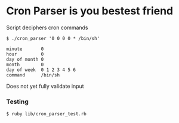 # Cron Parser is you bestest friend

Script deciphers cron commands
```
$ ./cron_parser '0 0 0 0 * /bin/sh'

minute       0
hour         0
day of month 0
month        0
day of week  0 1 2 3 4 5 6
command      /bin/sh
```

Does not yet fully validate input

### Testing
```
$ ruby lib/cron_parser_test.rb
```
